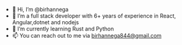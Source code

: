 - 👋 Hi, I’m @birhannega
- 👀 I’m a full stack developer with 6+ years of experience in React, Angular,dotnet and nodejs
- 🌱 I’m currently learning Rust and Python
- 📫 You can reach out to me via birhannega844@gmail.com

<!---
birhannega/birhannega is a ✨ special ✨ repository because its `README.md` (this file) appears on your GitHub profile.
You can click the Preview link to take a look at your changes.
--->

